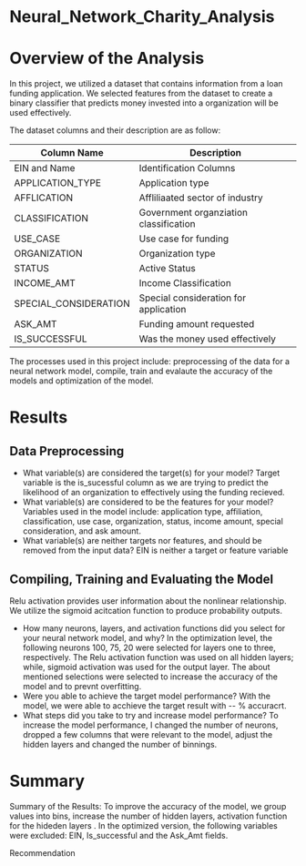 # Neural_Network_Charity_Analysis
# Overview of the Analysis
In this project, we utilized a dataset that contains information from a loan funding application. We selected features from the dataset to create a binary classifier that predicts money invested into a organization will be used effectively.

The dataset columns and their description are as follow:

|Column Name|Description|
| --- | --- |
|EIN and Name|Identification Columns|
|APPLICATION_TYPE|Application type|
|AFFLICATION|Affliliaated sector of industry|
|CLASSIFICATION|Government organziation classification|
|USE_CASE|Use case for funding|
|ORGANIZATION|Organization type|
|STATUS|Active Status|
|INCOME_AMT|Income Classification|
|SPECIAL_CONSIDERATION|Special consideration for application|
|ASK_AMT|Funding amount requested|
|IS_SUCCESSFUL|Was the money used effectively|

The processes used in this project include: preprocessing of the data for a neural network model, compile, train and evalaute the accuracy of the models and optimization of the model. 

# Results
## Data Preprocessing
* What variable(s) are considered the target(s) for your model? Target variable is the is_sucessful column as we are trying to predict the likelihood of an organization to effectively using the funding recieved.
* What variable(s) are considered to be the features for your model? Variables used in the model include: application type, affiliation, classification, use case, organization, status, income amount, special consideration, and ask amount. 
* What variable(s) are neither targets nor features, and should be removed from the input data? EIN is neither a target or feature variable

## Compiling, Training and Evaluating the Model
Relu activation provides user information about the nonlinear relationship. We utilize the sigmoid acitcation function to produce probability outputs. 

* How many neurons, layers, and activation functions did you select for your neural network model, and why? In the optimization level, the following neurons 100, 75, 20 were selected for layers one to three, respectively. The Relu activation function was used on all hidden layers; while, sigmoid activation was used for the output layer. The about mentioned selections were selected to increase the accuracy of the model and to prevnt overfitting.
* Were you able to achieve the target model performance? With the model, we were able to acchieve the target result with -- % accuracrt.
* What steps did you take to try and increase model performance? To increase the model performance, I changed the number of neurons, dropped a few columns that were relevant to the model, adjust the hidden layers and changed the number of binnings.


# Summary
Summary of the Results: 
To improve the accuracy of the model, we group values into bins, increase the number of hidden layers, activation function for the hideden layers .
In the optimized version, the following variables were excluded: EIN, Is_successful and the Ask_Amt fields.

Recommendation
